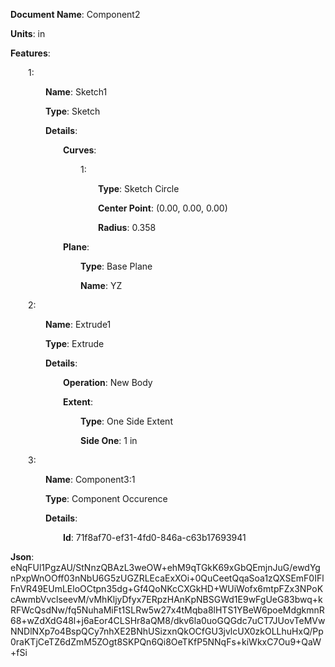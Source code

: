 **Document Name**: Component2

**Units**: in

**Features**:

&emsp;&emsp;1:

&emsp;&emsp;&emsp;&emsp;**Name**: Sketch1

&emsp;&emsp;&emsp;&emsp;**Type**: Sketch

&emsp;&emsp;&emsp;&emsp;**Details**:

&emsp;&emsp;&emsp;&emsp;&emsp;&emsp;**Curves**:

&emsp;&emsp;&emsp;&emsp;&emsp;&emsp;&emsp;&emsp;1:

&emsp;&emsp;&emsp;&emsp;&emsp;&emsp;&emsp;&emsp;&emsp;&emsp;**Type**: Sketch Circle

&emsp;&emsp;&emsp;&emsp;&emsp;&emsp;&emsp;&emsp;&emsp;&emsp;**Center Point**: (0.00, 0.00, 0.00)

&emsp;&emsp;&emsp;&emsp;&emsp;&emsp;&emsp;&emsp;&emsp;&emsp;**Radius**: 0.358

&emsp;&emsp;&emsp;&emsp;&emsp;&emsp;**Plane**:

&emsp;&emsp;&emsp;&emsp;&emsp;&emsp;&emsp;&emsp;**Type**: Base Plane

&emsp;&emsp;&emsp;&emsp;&emsp;&emsp;&emsp;&emsp;**Name**: YZ

&emsp;&emsp;2:

&emsp;&emsp;&emsp;&emsp;**Name**: Extrude1

&emsp;&emsp;&emsp;&emsp;**Type**: Extrude

&emsp;&emsp;&emsp;&emsp;**Details**:

&emsp;&emsp;&emsp;&emsp;&emsp;&emsp;**Operation**: New Body

&emsp;&emsp;&emsp;&emsp;&emsp;&emsp;**Extent**:

&emsp;&emsp;&emsp;&emsp;&emsp;&emsp;&emsp;&emsp;**Type**: One Side Extent

&emsp;&emsp;&emsp;&emsp;&emsp;&emsp;&emsp;&emsp;**Side One**: 1 in

&emsp;&emsp;3:

&emsp;&emsp;&emsp;&emsp;**Name**: Component3:1

&emsp;&emsp;&emsp;&emsp;**Type**: Component Occurence

&emsp;&emsp;&emsp;&emsp;**Details**:

&emsp;&emsp;&emsp;&emsp;&emsp;&emsp;**Id**: 71f8af70-ef31-4fd0-846a-c63b17693941

**Json**: eNqFUl1PgzAU/StNnzQBAzL3weOW+ehM9qTGkK69xGbQEmjnJuG/ewdYgnPxpWnOOff03nNbU6G5zUGZRLEcaExXOi+0QuCeetQqaSoa1zQXSEmF0IFlFnVR49EUmLEloOCtpn35dg+Gf4QoNKcCXGkHD+WUiWofx6mtpFZx3NPoKcAwmbVvclseevM/vMhKljyDfyx7ERpzHAnKpNBSGWd1E9wFgUeG83bwq+kRFWcQsdNw/fq5NuhaMiFt1SLRw5w27x4tMqba8lHTS1YBeW6poeMdgkmnR68+wZdXdG48l+j6aEor4CLSHr8aQM8/dkv6la0uoGQGdc7uCT7JUovTeMVwNNDlNXp7o4BspQCy7nhXE2BNhUSizxnQkOCfGU3jvlcUX0zkOLLhuHxQ/Pp0raKTjCeTZ6dZmM5ZOgt8SKPQn6Qi8OeTKfP5NNqFs+kiWkxC7Ou9+QaW+fSi

